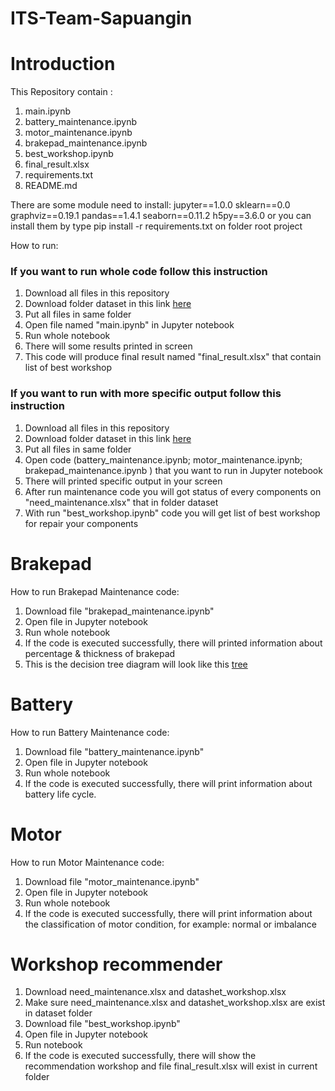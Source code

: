 # ITS-Team-Sapuangin

# Introduction
This Repository contain :
1. main.ipynb
2. battery_maintenance.ipynb
3. motor_maintenance.ipynb
4. brakepad_maintenance.ipynb
5. best_workshop.ipynb
6. final_result.xlsx
7. requirements.txt
8. README.md

There are some module need to install:
jupyter==1.0.0
sklearn==0.0
graphviz==0.19.1
pandas==1.4.1
seaborn==0.11.2
h5py==3.6.0
or you can install them by type 
pip install -r requirements.txt 
on folder root project

How to run:
### If you want to run whole code follow this instruction

1. Download all files in this repository 
2. Download folder dataset in this link [here](https://drive.google.com/drive/folders/10lxxbqzn1Qkjn7hdhWzokYKtrzqIJ5yQ?usp=sharing)
3. Put all files in same folder
4. Open file named "main.ipynb" in Jupyter notebook
5. Run whole notebook
6. There will some results printed in screen
7. This code will produce final result named "final_result.xlsx" that contain list of best workshop 

### If you want to run with more specific output follow this instruction

1. Download all files in this repository 
2. Download folder dataset in this link [here]()
3. Put all files in same folder
4. Open code (battery_maintenance.ipynb; motor_maintenance.ipynb; brakepad_maintenance.ipynb ) that you want to run in Jupyter notebook
5. There will printed specific output in your screen
6. After run maintenance code you will got status of every components on "need_maintenance.xlsx" that in folder dataset
7. With run "best_workshop.ipynb" code you will get list of best workshop for repair your components


# Brakepad

How to run Brakepad Maintenance code:
1. Download file "brakepad_maintenance.ipynb" 
2. Open file in Jupyter notebook
3. Run whole notebook
4. If the code is executed successfully, there will printed information about percentage & thickness of brakepad
5. This is the decision tree diagram will look like this [tree](https://user-images.githubusercontent.com/99813942/154808293-eb9b0004-6ee9-40ff-8608-a32543d512a0.png)

# Battery

How to run Battery Maintenance code:
1. Download file "battery_maintenance.ipynb" 
2. Open file in Jupyter notebook
3. Run whole notebook
4. If the code is executed successfully, there will print information about battery life cycle.

# Motor

How to run Motor Maintenance code:
1. Download file "motor_maintenance.ipynb" 
2. Open file in Jupyter notebook
3. Run whole notebook
4. If the code is executed successfully, there will print information about the classification of motor condition, for example: normal or imbalance 

# Workshop recommender
1. Download need_maintenance.xlsx and datashet_workshop.xlsx
2. Make sure need_maintenance.xlsx and datashet_workshop.xlsx are exist in dataset folder
3. Download file "best_workshop.ipynb" 
4. Open file in Jupyter notebook
5. Run notebook
6. If the code is executed successfully, there will show the recommendation workshop and file final_result.xlsx will exist in current folder
